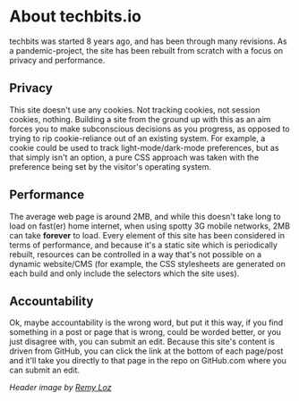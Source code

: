 <!--- META
title=About
description=About techbits.io
header_image=technology-writer.jpg
-->

# About techbits.io

techbits was started 8 years ago, and has been through many revisions. As a pandemic-project, the site has been rebuilt from scratch with a focus on privacy and performance.

## Privacy

This site doesn't use any cookies. Not tracking cookies, not session cookies, nothing. Building a site from the ground up with this as an aim forces you to make subconscious decisions as you progress, as opposed to trying to rip cookie-reliance out of an existing system. For example, a cookie could be used to track light-mode/dark-mode preferences, but as that simply isn't an option, a pure CSS approach was taken with the preference being set by the visitor's operating system.

## Performance

The average web page is around 2MB, and while this doesn't take long to load on fast(er) home internet, when using spotty 3G mobile networks, 2MB can take **forever** to load. Every element of this site has been considered in terms of performance, and because it's a static site which is periodically rebuilt, resources can be controlled in a way that's not possible on a dynamic website/CMS (for example, the CSS stylesheets are generated on each build and only include the selectors which the site uses).

## Accountability

Ok, maybe accountability is the wrong word, but put it this way, if you find something in a post or page that is wrong, could be worded better, or you just disagree with, you can submit an edit. Because this site's content is driven from GitHub, you can click the link at the bottom of each page/post and it'll take you directly to that page in the repo on GitHub.com where you can submit an edit.

*Header image by [Remy Loz](https://unsplash.com/photos/3S0INpfREQc)*